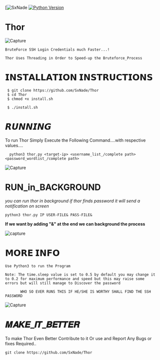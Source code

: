 [![SxNade](https://img.shields.io/badge/MadeBy-SxNade-red)
[![Python Version](https://img.shields.io/badge/python-3.6+-green)](https://www.python.org)

# Thor
![Capture](https://github.com/SxNade/Thor/blob/main/Thor.png)

`BruteForce SSH Login Credentials much Faster...!`

`Thor Uses Threading in Order to Speed-up the Bruteforce_Process`

 
# 𝗜𝗡𝗦𝗧𝗔𝗟𝗟𝗔𝗧𝗜𝗢𝗡 𝗜𝗡𝗦𝗧𝗥𝗨𝗖𝗧𝗜𝗢𝗡𝗦

     $ git clone https://github.com/SxNade/Thor
     $ cd Thor
     $ chmod +x install.sh
     
     $ ./install.sh
     
# 𝙍𝙐𝙉𝙉𝙄𝙉𝙂
To run Thor Simply Execute the Following Command....with respective values....

      python3 thor.py <target-ip> <username_list_/complete path> <password_wordlist_/complete path>

![Capture](https://github.com/SxNade/Thor/blob/main/Thor.gif)

# RUN_in_BACKGROUND

*you can run thor in background if thor finds password it will send a notification on screen*

    python3 thor.py IP USER-FILE& PASS-FILE&

**If we want by adding "&" at the end we can background the process**

![capture](https://github.com/SxNade/Thor/blob/main/Thor2.gif)

# 𝗠𝗢𝗥𝗘 𝗜𝗡𝗙𝗢

`Use Python3 to run the Program`

`Note: The time.sleep value is set to 0.5 by default you may change it to 0.2 for maximum performance and speed but this may raise some errors but will still manage to Discover the password`


           WHO SO EVER RUNS THIS IF HE/SHE IS WORTHY SHALL FIND THE SSH PASSWORD


![Capture](https://i.pinimg.com/originals/92/f5/5d/92f55d08533130e1caa6eabfe2139718.gif)

# 𝑴𝑨𝑲𝑬_𝑰𝑻_𝑩𝑬𝑻𝑻𝑬𝑹
To make Thor Even Better Contribute to it Or use and Report Any Bugs or fixes Required..

`git clone https://github.com/SxNade/Thor`

